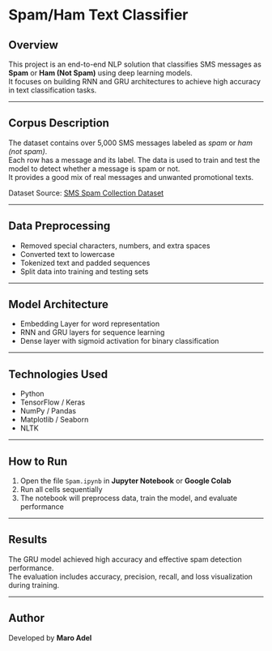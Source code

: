 # Spam/Ham Text Classifier

## Overview
This project is an end-to-end NLP solution that classifies SMS messages as **Spam** or **Ham (Not Spam)** using deep learning models.  
It focuses on building RNN and GRU architectures to achieve high accuracy in text classification tasks.

---

## Corpus Description
The dataset contains over 5,000 SMS messages labeled as *spam* or *ham (not spam)*.  
Each row has a message and its label. The data is used to train and test the model to detect whether a message is spam or not.  
It provides a good mix of real messages and unwanted promotional texts.

Dataset Source: [SMS Spam Collection Dataset](https://archive.ics.uci.edu/ml/datasets/SMS+Spam+Collection)

---

## Data Preprocessing
- Removed special characters, numbers, and extra spaces  
- Converted text to lowercase  
- Tokenized text and padded sequences  
- Split data into training and testing sets  

---

## Model Architecture
- Embedding Layer for word representation  
- RNN and GRU layers for sequence learning  
- Dense layer with sigmoid activation for binary classification  

---

## Technologies Used
- Python  
- TensorFlow / Keras  
- NumPy / Pandas  
- Matplotlib / Seaborn  
- NLTK  

---

## How to Run
1. Open the file `Spam.ipynb` in **Jupyter Notebook** or **Google Colab**  
2. Run all cells sequentially  
3. The notebook will preprocess data, train the model, and evaluate performance  

---

## Results
The GRU model achieved high accuracy and effective spam detection performance.  
The evaluation includes accuracy, precision, recall, and loss visualization during training.

---

## Author
Developed by **Maro Adel**  
